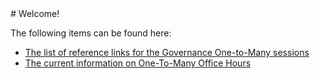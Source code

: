 <link rel="shortcut icon" href="https://github.com/Azure/fta-isv/favicon.ico" />
# Welcome!

The following items can be found here:

* [The list of reference links for the Governance One-to-Many sessions](GovernanceReference)
* [The current information on One-To-Many Office Hours](OneToManyOfficeHours)

